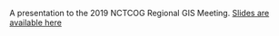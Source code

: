 A presentation to the 2019 NCTCOG Regional GIS Meeting. [Slides are available here](http://bit.ly/growing-tribe)